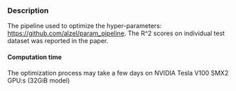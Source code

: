 ### Description
The pipeline used to optimize the hyper-parameters: https://github.com/alzel/param_pipeline. The R^2 scores on individual test dataset was reported in the paper.

#### Computation time
The optimization process may take a few days on NVIDIA Tesla V100 SMX2 GPU:s (32GiB model)
